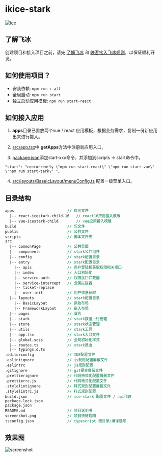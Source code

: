 # ikice-stark

[![ice](https://img.shields.io/badge/developing%20with-ICE-2077ff.svg)](https://github.com/alibaba/ice)

## 了解飞冰

创建项目和接入项目之前，请先 [了解飞冰](https://ice.work/) 和 [映客接入飞冰规则](https://wiki.inkept.cn/pages/viewpage.action?pageId=41773307)，以保证顺利开发。

## 如何使用项目？

- 安装依赖: `npm run i-all`
- 全局启动: `npm run start`
- 独立启动应用模板: `npm run start-react`

## 如何接入应用

1. **apps**目录已置放两个vue / react 应用模板，根据业务需求，复制一份新应用出来进行接入。

2. [src/app.tsx](./src/app.tsx)中 **getApps**方法中注册新应用入口。

3. [package.json](./package.json)添加start-xxx命令，并添加到scripts -> start命令中。

```
"start": "concurrently \"npm run start-react\" \"npm run start-vue\" \"npm run start-tark\" ",
```

4. [src/layouts/BaseicLayout/menuConfig.ts](./src/layouts/BaseicLayout/menuConfig.ts) 配置一级菜单入口。

## 目录结构

<pre style="font-size: 12px">
apps                        <span style="color: #007947">// 应用文件</span>
  |-- react-icestark-child-16   <span style="color: #007947">// react16应用接入模版</span>
  |-- vue-icestark-child        <span style="color: #007947">// vue应用接入模版</span>
build                       <span style="color: #007947">// 包文件</span>
public                      <span style="color: #007947">// 公共文件</span>
scripts                     <span style="color: #007947">// 脚本文件夹</span>
src
  |-- commonPage            <span style="color: #007947">// 公共页面</span>
  |-- components            <span style="color: #007947">// stark公共组件</span>
  |-- config                <span style="color: #007947">// stark配置目录</span>
  |-- entry                 <span style="color: #007947">// stark配置目录</span>
    |-- apis                <span style="color: #007947">// 用户登陆和获取权限相关接口</span>
    |-- index               <span style="color: #007947">// 入口初始化</span>
    |-- service-auth        <span style="color: #007947">// 权限接口拦截器</span>
    |-- service-intercept   <span style="color: #007947">// 业务拦截器</span>
    |-- ticket-replace      
    |-- user-init           <span style="color: #007947">// 用户信息获取</span>
  |-- layouts               <span style="color: #007947">// stark配置目录</span>
    |-- BasicLayout         <span style="color: #007947">// 原始布局</span>
    |-- FrameworkLayout     <span style="color: #007947">// 嵌入布局</span>
  |-- pages                 <span style="color: #007947">// 业务</span>
  |-- stark                 <span style="color: #007947">// stark数据上行管理</span>
  |-- store                 <span style="color: #007947">// stark状态管理</span>
  |-- utils                 <span style="color: #007947">// stark工具</span>
  |-- app.tsx               <span style="color: #007947">// stark入口文件</span>
  |-- global.scss           <span style="color: #007947">// 全局初始化样式</span>
  |-- routes.ts             <span style="color: #007947">// stark路由</span>
  |-- typings.d.ts
.editorconfig               <span style="color: #007947">// IDE配置文件</span>
.eslintignore               <span style="color: #007947">// js规则配置屏蔽文件</span>
.eslintrc                   <span style="color: #007947">// js规则配置</span>
.gitignore                  <span style="color: #007947">// git提交屏蔽文件</span>
.prettierignore             <span style="color: #007947">// 代码格式化配置屏蔽文件</span>
.prettierrc.js              <span style="color: #007947">// 代码格式化配置文件</span>
.stylelintignore            <span style="color: #007947">// 样式规则配置屏蔽文件</span>
.stylelintrc.js             <span style="color: #007947">// 样式规则配置</span>
build.json                  <span style="color: #007947">// ice-stark 配置文件 / api代理</span>
package-lock.json           
package.json              
README.md                   <span style="color: #007947">// 项目说明书</span>
screenshot.png              <span style="color: #007947">// 项目快捷截图</span>
tsconfig.json               <span style="color: #007947">// typescript 根目录/编译选项</span>
</pre>

## 效果图

![screenshot](https://img.alicdn.com/tfs/TB14igtaVT7gK0jSZFpXXaTkpXa-2878-1368.png)
